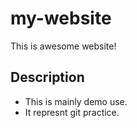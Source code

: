 # my-website
This is awesome website!
## Description
<ul>
  <li>This is mainly demo use.</li>
  <li>It represnt git practice.</li>
</ul>
